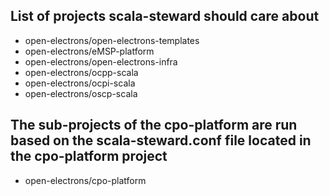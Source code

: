 ## List of projects scala-steward should care about
- open-electrons/open-electrons-templates
- open-electrons/eMSP-platform
- open-electrons/open-electrons-infra
- open-electrons/ocpp-scala
- open-electrons/ocpi-scala
- open-electrons/oscp-scala
## The sub-projects of the cpo-platform are run based on the scala-steward.conf file located in the cpo-platform project
- open-electrons/cpo-platform

